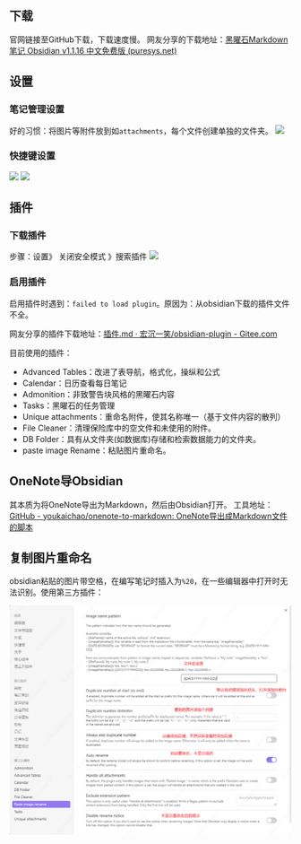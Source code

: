 ## 下载

官网链接至GitHub下载，下载速度慢。
网友分享的下载地址：[黑曜石Markdown笔记 Obsidian v1.1.16 中文免费版 (puresys.net)](https://www.puresys.net/6001.html)

## 设置

### 笔记管理设置

好的习惯：将图片等附件放到如`attachments`，每个文件创建单独的文件夹。
![](attachments/20230305204047.png)

### 快捷键设置

![](attachments/20230305204554.png)
![](attachments/20230305204609.png)

## 插件

### 下载插件

步骤：设置》 关闭安全模式 》搜索插件
![](attachments/20230305202510.png)

### 启用插件

启用插件时遇到：`failed to load plugin`。原因为：从obsidian下载的插件文件不全。

网友分享的插件下载地址：[插件.md · 宏沉一笑/obsidian-plugin - Gitee.com](https://gitee.com/whghcyx/obsidian-plugin/blob/master/%E6%8F%92%E4%BB%B6.md)

目前使用的插件：

- Advanced Tables：改进了表导航，格式化，操纵和公式
- Calendar：日历查看每日笔记
- Admonition：非致警告块风格的黑曜石内容
- Tasks：黑曜石的任务管理
- Unique attachments：重命名附件，使其名称唯一（基于文件内容的散列）
- File Cleaner：清理保险库中的空文件和未使用的附件。
- DB Folder：具有从文件夹(如数据库)存储和检索数据能力的文件夹。
- paste image Rename：粘贴图片重命名。

## OneNote导Obsidian

其本质为将OneNote导出为Markdown，然后由Obsidian打开。
工具地址：[GitHub - youkaichao/onenote-to-markdown: OneNote导出成Markdown文件的脚本](https://github.com/youkaichao/onenote-to-markdown)

## 复制图片重命名

obsidian粘贴的图片带空格，在编写笔记时插入为`%20`，在一些编辑器中打开时无法识别。使用第三方插件：

![](attachments/2023-05-16-2.png)